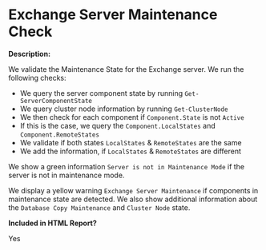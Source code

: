 Exchange Server Maintenance Check
======

**Description:**

We validate the Maintenance State for the Exchange server. We run the following checks:

- We query the server component state by running `Get-ServerComponentState`
- We query cluster node information by running `Get-ClusterNode`
- We then check for each component if `Component.State` is not `Active`
- If this is the case, we query the `Component.LocalStates` and `Component.RemoteStates`
- We validate if both states `LocalStates` & `RemoteStates` are the same
- We add the information, if `LocalStates` & `RemoteStates` are different

We show a green information `Server is not in Maintenance Mode` if the server is not in maintenance mode.

We display a yellow warning `Exchange Server Maintenance` if components in maintenance state are detected. We also show additional information about the `Database Copy Maintenance` and `Cluster Node` state.

**Included in HTML Report?**

Yes